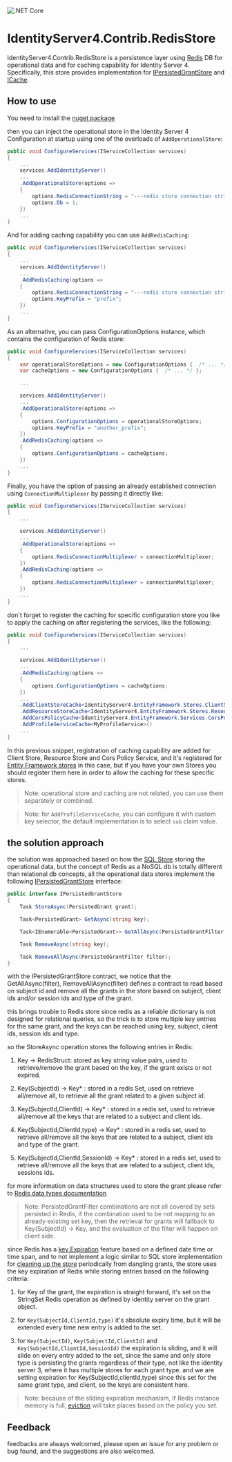 ![.NET Core](https://github.com/AliBazzi/IdentityServer4.Contrib.RedisStore/workflows/.NET%20Core/badge.svg?branch=master)

# IdentityServer4.Contrib.RedisStore

IdentityServer4.Contrib.RedisStore is a persistence layer using [Redis](https://redis.io) DB for operational data and for caching capability for Identity Server 4. Specifically, this store provides implementation for [IPersistedGrantStore](http://docs.identityserver.io/en/release/topics/deployment.html#operational-data) and [ICache<T>](http://docs.identityserver.io/en/release/topics/startup.html#caching).

## How to use

You need to install the [nuget package](https://www.nuget.org/packages/IdentityServer4.Contrib.RedisStore)

then you can inject the operational store in the Identity Server 4 Configuration at startup using one of the overloads of `AddOperationalStore`:

```csharp
public void ConfigureServices(IServiceCollection services)
{
    ...
    services.AddIdentityServer()
    ...
    .AddOperationalStore(options =>
    {
        options.RedisConnectionString = "---redis store connection string---";
        options.Db = 1;
    })
    ...
}
```

And for adding caching capability you can use `AddRedisCaching`:

```csharp
public void ConfigureServices(IServiceCollection services)
{
    ...
    services.AddIdentityServer()
    ...
    .AddRedisCaching(options =>
    {
        options.RedisConnectionString = "---redis store connection string---";
        options.KeyPrefix = "prefix";
    })
    ...
}
```

As an alternative, you can pass ConfigurationOptions instance, which contains the configuration of Redis store:

```csharp
public void ConfigureServices(IServiceCollection services)
{
    var operationalStoreOptions = new ConfigurationOptions {  /* ... */ };
    var cacheOptions = new ConfigurationOptions {  /* ... */ };

    ...

    services.AddIdentityServer()
    ...
    .AddOperationalStore(options =>
    {
        options.ConfigurationOptions = operationalStoreOptions;
        options.KeyPrefix = "another_prefix";
    })
    .AddRedisCaching(options =>
    {
        options.ConfigurationOptions = cacheOptions;
    })
    ...
}
```

Finally, you have the option of passing an already established connection using `ConnectionMultiplexer` by passing it directly like:

```csharp
public void ConfigureServices(IServiceCollection services)
{
    ...

    services.AddIdentityServer()
    ...
    .AddOperationalStore(options =>
    {
        options.RedisConnectionMultiplexer = connectionMultiplexer;
    })
    .AddRedisCaching(options =>
    {
        options.RedisConnectionMultiplexer = connectionMultiplexer;
    })
    ...
}
```

don't forget to register the caching for specific configuration store you like to apply the caching on after registering the services, like the following:

```csharp
public void ConfigureServices(IServiceCollection services)
{
    ...

    services.AddIdentityServer()
    ...
    .AddRedisCaching(options =>
    {
        options.ConfigurationOptions = cacheOptions;
    })
    ...
    .AddClientStoreCache<IdentityServer4.EntityFramework.Stores.ClientStore>()
    .AddResourceStoreCache<IdentityServer4.EntityFramework.Stores.ResourceStore>()
    .AddCorsPolicyCache<IdentityServer4.EntityFramework.Services.CorsPolicyService>()
    .AddProfileServiceCache<MyProfileService>()
    ...
}

```

In this previous snippet, registration of caching capability are added for Client Store, Resource Store and Cors Policy Service, and it's registered for [Entity Framework stores](https://github.com/IdentityServer/IdentityServer4/tree/main/src/EntityFramework.Storage) in this case, but if you have your own Stores you should register them here in order to allow the caching for these specific stores.

> Note: operational store and caching are not related, you can use them separately or combined.

> Note: for `AddProfileServiceCache`, you can configure it with custom key selector, the default implementation is to select `sub` claim value.

## the solution approach

the solution was approached based on how the [SQL Store](https://github.com/IdentityServer/IdentityServer4/tree/main/src/EntityFramework.Storage) storing the operational data, but the concept of Redis as a NoSQL db is totally different than relational db concepts, all the operational data stores implement the following [IPersistedGrantStore](https://github.com/IdentityServer/IdentityServer4/blob/main/src/Storage/src/Stores/IPersistedGrantStore.cs) interface:

```csharp
public interface IPersistedGrantStore
{
    Task StoreAsync(PersistedGrant grant);

    Task<PersistedGrant> GetAsync(string key);

    Task<IEnumerable<PersistedGrant>> GetAllAsync(PersistedGrantFilter filter);

    Task RemoveAsync(string key);

    Task RemoveAllAsync(PersistedGrantFilter filter);
}
```

with the IPersistedGrantStore contract, we notice that the GetAllAsync(filter), RemoveAllAsync(filter) defines a contract to read based on subject id and remove all the grants in the store based on subject, client ids and/or session ids and type of the grant.

this brings trouble to Redis store since redis as a reliable dictionary is not designed for relational queries, so the trick is to store multiple key entries for the same grant, and the keys can be reached using key, subject, client ids, session ids and type.

so the StoreAsync operation stores the following entries in Redis:

1. Key -> RedisStruct: stored as key string value pairs, used to retrieve/remove the grant based on the key, if the grant exists or not expired.

1. Key(SubjectId) -> Key\* : stored in a redis Set, used on retrieve all/remove all, to retrieve all the grant related to a given subject id.

1. Key(SubjectId,ClientId) -> Key\* : stored in a redis set, used to retrieve all/remove all the keys that are related to a subject and client ids.

1. Key(SubjectId,ClientId,type) -> Key\* : stored in a redis set, used to retrieve all/remove all the keys that are related to a subject, client ids and type of the grant.

1. Key(SubjectId,ClientId,SessionId) -> Key\* : stored in a redis set, used to retrieve all/remove all the keys that are related to a subject, client ids, sessions ids.

for more information on data structures used to store the grant please refer to [Redis data types documentation](https://redis.io/topics/data-types)

> Note: PersistedGrantFilter combinations are not all covered by sets persisted in Redis, if the combination used to be not mapping to an already existing set key, then the retrieval for grants will fallback to Key(SubjectId) -> Key, and the evaluation of the filter will happen on client side.

since Redis has a [key Expiration](https://redis.io/commands/expire) feature based on a defined date time or time span, and to not implement a logic similar to SQL store implementation for [cleaning up the store](http://docs.identityserver.io/en/release/quickstarts/8_entity_framework.html) periodically from dangling grants, the store uses the key expiration of Redis while storing entries based on the following criteria:

1. for Key of the grant, the expiration is straight forward, it's set on the StringSet Redis operation as defined by identity server on the grant object.

1. for `Key(SubjectId,ClientId,type)` it's absolute expiry time, but it will be extended every time new entry is added to the set.

1. for `Key(SubjectId)`, `Key(SubjectId,ClientId)` and `Key(SubjectId,ClientId,SessionId)` the expiration is sliding, and it will slide on every entry added to the set, since the same and only store type is persisting the grants regardless of their type, not like the identity server 3, where it has multiple stores for each grant type. and we are setting expiration for Key(SubjectId,clientId,type) since this set for the same grant type, and client, so the keys are consistent here.

> Note: because of the sliding expiration mechanism, if Redis instance memory is full, [eviction](https://redis.io/topics/lru-cache) will take places based on the policy you set.

## Feedback

feedbacks are always welcomed, please open an issue for any problem or bug found, and the suggestions are also welcomed.
